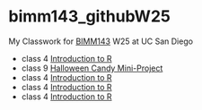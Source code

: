 # bimm143_githubW25
My Classwork for [BIMM143](https://bioboot.github.io/bimm143_W25/) W25 at UC San Diego

- class 4 [Introduction to R](https://raw.githubusercontent.com/idarifUC/bimm143_githubW25/refs/heads/main/class4.0/class4.0.html)
- class 9 [Halloween Candy Mini-Project](https://github.com/idarifUC/bimm143_githubW25/blob/main/class9.0/lab9.0MiniProject.pdf)
- class 4 [Introduction to R](https://raw.githubusercontent.com/idarifUC/bimm143_githubW25/refs/heads/main/class4.0/class4.0.html)
- class 4 [Introduction to R](https://raw.githubusercontent.com/idarifUC/bimm143_githubW25/refs/heads/main/class4.0/class4.0.html)
- class 4 [Introduction to R](https://raw.githubusercontent.com/idarifUC/bimm143_githubW25/refs/heads/main/class4.0/class4.0.html)

